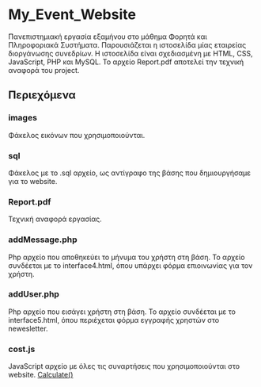 # My_Event_Website
Πανεπιστημιακή εργασία εξαμήνου στο μάθημα Φορητά και Πληροφοριακά Συστήματα. Παρουσιάζεται η ιστοσελίδα μίας εταιρείας διοργάνωσης συνεδρίων. Η ιστοσελίδα είναι σχεδιασμένη με HTML, CSS, JavaScript, PHP και MySQL. 
Το αρχείο Report.pdf αποτελεί την τεχνική αναφορά του project. 

## Περιεχόμενα
### images

Φάκελος εικόνων που χρησιμοποιούνται.

### sql
Φάκελος με το .sql αρχείο, ως αντίγραφο της βάσης που δημιουργήσαμε για το website. 

### Report.pdf
Τεχνική αναφορά εργασίας.

### addMessage.php
Php αρχείο που αποθηκεύει το μήνυμα του χρήστη στη βάση. Το αρχείο συνδέεται με το interface4.html, όπου υπάρχει φόρμα επιοινωνίας για τον χρήστη.

### addUser.php
Php αρχείο που εισάγει χρήστη στη βάση. Το αρχείο συνδέεται με το interface5.html, όπου περιέχεται φόρμα εγγραφής χρηστών στο newesletter. 

### cost.js 
JavaScript αρχείο με όλες τις συναρτήσεις που χρησιμοποιούνται στο website. 
<u>Calculate()</u> 
